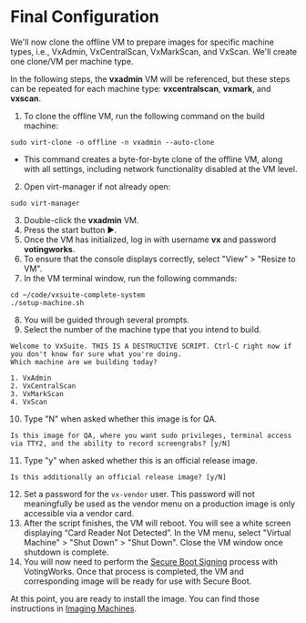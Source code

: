 # Final Configuration

We'll now clone the offline VM to prepare images for specific machine types, i.e., VxAdmin, VxCentralScan, VxMarkScan, and VxScan. We'll create one clone/VM per machine type.

In the following steps, the **vxadmin** VM will be referenced, but these steps can be repeated for each machine type: **vxcentralscan**, **vxmark**, and **vxscan**.

1. To clone the offline VM, run the following command on the build machine:

```
sudo virt-clone -o offline -n vxadmin --auto-clone
```

* This command creates a byte-for-byte clone of the offline VM, along with all settings, including network functionality disabled at the VM level.

2. Open virt-manager if not already open:

```
sudo virt-manager
```

3. Double-click the **vxadmin** VM.
4. Press the start button ▶️.
5. Once the VM has initialized, log in with username **vx** and password **votingworks**.
6. To ensure that the console displays correctly, select "View" > "Resize to VM".
7. In the VM terminal window, run the following commands:

```
cd ~/code/vxsuite-complete-system
./setup-machine.sh
```

8. You will be guided through several prompts.
9. Select the number of the machine type that you intend to build.

```
Welcome to VxSuite. THIS IS A DESTRUCTIVE SCRIPT. Ctrl-C right now if you don't know for sure what you're doing.
Which machine are we building today?

1. VxAdmin
2. VxCentralScan
3. VxMarkScan
4. VxScan
```

10. Type "N" when asked whether this image is for QA.

```
Is this image for QA, where you want sudo privileges, terminal access via TTY2, and the ability to record screengrabs? [y/N]
```

11. Type "y" when asked whether this is an official release image.

```
Is this additionally an official release image? [y/N]
```

12. Set a password for the `vx-vendor` user. This password will not meaningfully be used as the vendor menu on a production image is only accessible via a vendor card.
13. After the script finishes, the VM will reboot. You will see a white screen displaying “Card Reader Not Detected”. In the VM menu, select "Virtual Machine" > "Shut Down" > "Shut Down". Close the VM window once shutdown is complete.
14. You will now need to perform the [Secure Boot Signing](https://docs.voting.works/vxsuite-tdp-v3.1/trusted-build/final-configuration/secure-boot-signing) process with VotingWorks. Once that process is completed, the VM and corresponding image will be ready for use with Secure Boot.

At this point, you are ready to install the image. You can find those instructions in [Imaging Machines](../../imaging-machines/).
